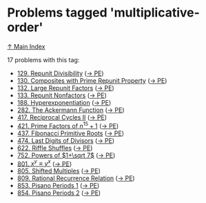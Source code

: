 # Problems tagged 'multiplicative-order'

[↑ Main Index](../README.md)

17 problems with this tag:

- [129. Repunit Divisibility](../problems/129.md) ([→ PE](https://projecteuler.net/problem=129))
- [130. Composites with Prime Repunit Property](../problems/130.md) ([→ PE](https://projecteuler.net/problem=130))
- [132. Large Repunit Factors](../problems/132.md) ([→ PE](https://projecteuler.net/problem=132))
- [133. Repunit Nonfactors](../problems/133.md) ([→ PE](https://projecteuler.net/problem=133))
- [188. Hyperexponentiation](../problems/188.md) ([→ PE](https://projecteuler.net/problem=188))
- [282. The Ackermann Function](../problems/282.md) ([→ PE](https://projecteuler.net/problem=282))
- [417. Reciprocal Cycles II](../problems/417.md) ([→ PE](https://projecteuler.net/problem=417))
- [421. Prime Factors of $n^{15}+1$](../problems/421.md) ([→ PE](https://projecteuler.net/problem=421))
- [437. Fibonacci Primitive Roots](../problems/437.md) ([→ PE](https://projecteuler.net/problem=437))
- [474. Last Digits of Divisors](../problems/474.md) ([→ PE](https://projecteuler.net/problem=474))
- [622. Riffle Shuffles](../problems/622.md) ([→ PE](https://projecteuler.net/problem=622))
- [752. Powers of $1+\sqrt 7$](../problems/752.md) ([→ PE](https://projecteuler.net/problem=752))
- [801. $x^y \equiv y^x$](../problems/801.md) ([→ PE](https://projecteuler.net/problem=801))
- [805. Shifted Multiples](../problems/805.md) ([→ PE](https://projecteuler.net/problem=805))
- [809. Rational Recurrence Relation](../problems/809.md) ([→ PE](https://projecteuler.net/problem=809))
- [853. Pisano Periods 1](../problems/853.md) ([→ PE](https://projecteuler.net/problem=853))
- [854. Pisano Periods 2](../problems/854.md) ([→ PE](https://projecteuler.net/problem=854))
